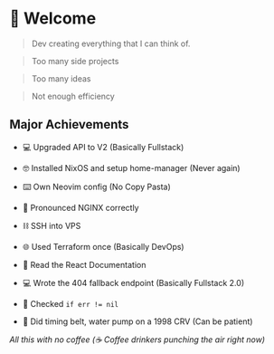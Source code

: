 # 🦸 Welcome

> Dev creating everything that I can think of.

> Too many side projects

> Too many ideas

> Not enough efficiency 


## Major Achievements
- 💻 Upgraded API to V2 (Basically Fullstack)
  
- 🤓 Installed NixOS and setup home-manager (Never again)
  
- ⌨️ Own Neovim config (No Copy Pasta)

- 🚛 Pronounced NGINX correctly
  
- ⛓️ SSH into VPS

- 🌐 Used Terraform once (Basically DevOps)
  
- 📖 Read the React Documentation

- 💻 Wrote the 404 fallback endpoint (Basically Fullstack 2.0)
  
- 🍚 Checked `if err != nil`

- 🚙 Did timing belt, water pump on a 1998 CRV (Can be patient)



*All this with no coffee (☕ Coffee drinkers punching the air right now)*
